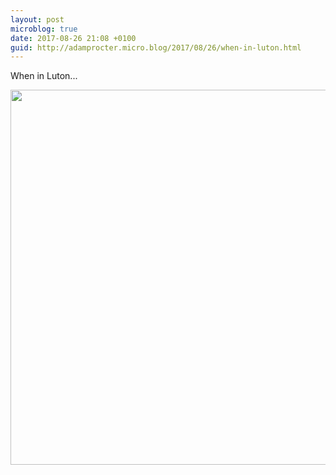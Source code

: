```yaml
---
layout: post
microblog: true
date: 2017-08-26 21:08 +0100
guid: http://adamprocter.micro.blog/2017/08/26/when-in-luton.html
---
```

When in Luton...

<img src="http://discursive.adamprocter.co.uk/uploads/2017/1e1dd60278.jpg" width="600" height="600" />
